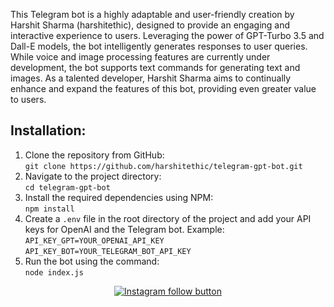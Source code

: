 <p>This Telegram bot is a highly adaptable and user-friendly creation by Harshit Sharma (harshitethic), designed to provide an engaging and interactive experience to users. Leveraging the power of GPT-Turbo 3.5 and Dall-E models, the bot intelligently generates responses to user queries. While voice and image processing features are currently under development, the bot supports text commands for generating text and images. As a talented developer, Harshit Sharma aims to continually enhance and expand the features of this bot, providing even greater value to users.</p>

## Installation:
<ol>
<li>Clone the repository from GitHub:<br><code>git clone https://github.com/harshitethic/telegram-gpt-bot.git</code></li>
<li>Navigate to the project directory:<br><code>cd telegram-gpt-bot</code></li>
<li>Install the required dependencies using NPM:<br><code>npm install</code></li>
<li>Create a <code>.env</code> file in the root directory of the project and add your API keys for OpenAI and the Telegram bot. Example:<br><code>API_KEY_GPT=YOUR_OPENAI_API_KEY</code><br>
<code>API_KEY_BOT=YOUR_TELEGRAM_BOT_API_KEY</code></li>
<li>Run the bot using the command:<br><code>node index.js</code></li>
</ol>

<div align="center">
  <a href="https://www.instagram.com/harshitethic/">
    <img src="https://img.shields.io/badge/Follow%20%40harshitethic-Follow%20on%20Instagram-833AB4?logo=instagram&style=for-the-badge" alt="Instagram follow button">
  </a>
</div>
